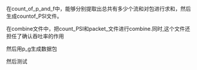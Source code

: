 在count_of_p_and_f中，能够分别提取出总共有多少个流和对包进行求和，然后生成countof_PSI文件。

在combine文件中，把count_PSI和packet_文件进行combine.同时,这个文件还担任了确认吞吐率的作用

然后用p_g生成数据包

然后测试
